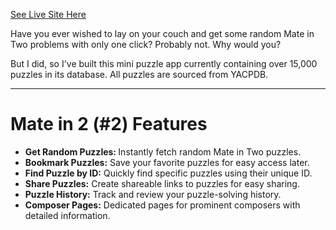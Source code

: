 [See Live Site Here](https://mate-in-two.netlify.app/)

Have you ever wished to lay on your couch and get some random Mate in Two problems with only one click? Probably not. Why would you?

But I did, so I've built this mini puzzle app currently containing over 15,000 puzzles in its database. All puzzles are sourced from YACPDB.

---

# Mate in 2 (#2) Features

<ul>
  <li><b>Get Random Puzzles: </b> Instantly fetch random Mate in Two puzzles.
 </li>
  <li><b>Bookmark Puzzles:</b> Save your favorite puzzles for easy access later.</li>
  <li><b>Find Puzzle by ID:</b> Quickly find specific puzzles using their unique ID.</li>
  <li><b>Share Puzzles:</b> Create shareable links to puzzles for easy sharing.</li>
  <li><b>Puzzle History:</b> Track and review your puzzle-solving history.</li>
  <li><b>Composer Pages:</b> Dedicated pages for prominent composers with detailed information.</li>
</ul>
